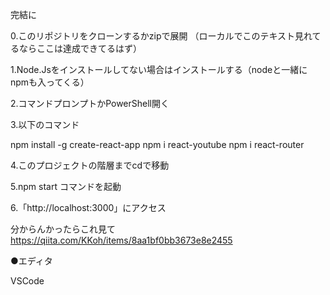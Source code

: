 完結に

0.このリポジトリをクローンするかzipで展開
（ローカルでこのテキスト見れてるならここは達成できてるはず）

1.Node.Jsをインストールしてない場合はインストールする（nodeと一緒にnpmも入ってくる）

2.コマンドプロンプトかPowerShell開く

3.以下のコマンド

npm install -g create-react-app
npm i react-youtube
npm i react-router

4.このプロジェクトの階層までcdで移動

5.npm start コマンドを起動

6.「http://localhost:3000」にアクセス

分からんかったらこれ見て
https://qiita.com/KKoh/items/8aa1bf0bb3673e8e2455

●エディタ

VSCode


